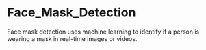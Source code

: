 # Face_Mask_Detection
Face mask detection uses machine learning to identify if a person is wearing a mask in real-time images or videos.
